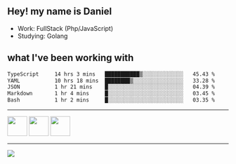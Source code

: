 ## Hey! my name is Daniel

- Work: FullStack (Php/JavaScript)
- Studying: Golang

## what I've been working with
<!--START_SECTION:waka-->

```txt
TypeScript     14 hrs 3 mins   ███████████▒░░░░░░░░░░░░░   45.43 %
YAML           10 hrs 18 mins  ████████▒░░░░░░░░░░░░░░░░   33.28 %
JSON           1 hr 21 mins    █░░░░░░░░░░░░░░░░░░░░░░░░   04.39 %
Markdown       1 hr 4 mins     █░░░░░░░░░░░░░░░░░░░░░░░░   03.45 %
Bash           1 hr 2 mins     █░░░░░░░░░░░░░░░░░░░░░░░░   03.35 %
```

<!--END_SECTION:waka-->
    

<hr>
<div>
    <img height="45" src="https://img.icons8.com/color/48/000000/nodejs.png"/>
    <img height="45" src="https://www.vectorlogo.zone/logos/golang/golang-ar21.svg">
    <img height="45" src="https://www.vectorlogo.zone/logos/nestjs/nestjs-icon.svg">
</div>
<hr>
<div>
    <a href="https://www.linkedin.com/in/daniel-lucas-bb7b82193/" target="_blank">
        <img src="https://img.shields.io/badge/LinkedIn-0077B5?style=for-the-badge&logo=linkedin&logoColor=white">
    </a>
</div>
